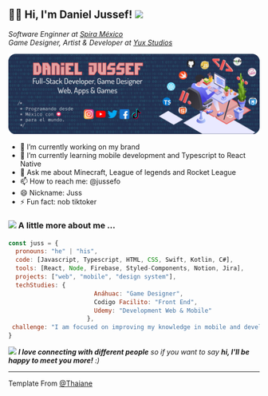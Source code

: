 <h2>👋🏼 Hi, I'm Daniel Jussef! <img src="https://media.giphy.com/media/mGcNjsfWAjY5AEZNw6/giphy.gif" width="50"></h2>


<p><em>Software Enginner at <a href="http://www.spira.co">Spira México</a>
</br>Game Designer, Artist & Developer at <a href="https://github.com/Jussef">Yux Studios</a></em></p>


<img src="banner1_jussef.png" />


- 🔭 I’m currently working on my brand 
- 🌱 I’m currently learning mobile development and Typescript to React Native
- 💬 Ask me about Minecraft, League of legends and Rocket League
- 📫 How to reach me: @jussefo
- 😄 Nickname: Juss
- ⚡ Fun fact: nob tiktoker
### <img src="https://media.giphy.com/media/VgCDAzcKvsR6OM0uWg/giphy.gif" width="50"> A little more about me ...

```javascript
const juss = {
  pronouns: "he" | "his",
  code: [Javascript, Typescript, HTML, CSS, Swift, Kotlin, C#],
  tools: [React, Node, Firebase, Styled-Components, Notion, Jira],
  projects: ["web", "mobile", "design system"],
  techStudies: {
                        Anáhuac: "Game Designer",
                        Codigo Facilito: "Front End",
                        Udemy: "Development Web & Mobile"
                      },
 challenge: "I am focused on improving my knowledge in mobile and developing my brand"
}
```

<img src="https://media.giphy.com/media/LnQjpWaON8nhr21vNW/giphy.gif" width="60"> <em><b>I love connecting with different people</b> so if you want to say <b>hi, I'll be happy to meet you more!</b> :)</em>

---

Template From [@Thaiane](https://github.com/Thaiane)